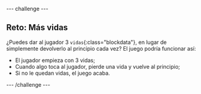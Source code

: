 --- challenge ---
## Reto: Más vidas 
¿Puedes dar al jugador 3 `vidas`{:class="blockdata"}, en lugar de simplemente devolverlo al principio cada vez? El juego podría funcionar así:

+ El jugador empieza con 3 vidas;
+ Cuando algo toca al jugador, pierde una vida y vuelve al principio;
+ Si no le quedan vidas, el juego acaba.




--- /challenge ---
